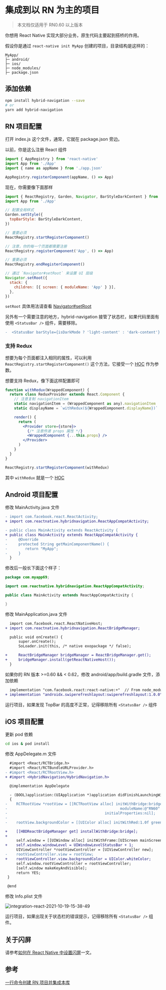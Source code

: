 # 集成到以 RN 为主的项目

> 本文档仅适用于 RN0.60 以上版本

你想用 React Native 实现大部分业务，原生代码主要起到搭桥的作用。

假设你是通过 `react-native init MyApp` 创建的项目，目录结构是这样的：

```
MyApp/
├─ android/
├─ ios/
├─ node_modules/
├─ package.json
```

## 添加依赖

```sh
npm install hybrid-navigation --save
# or
yarn add hybrid-navigation
```

## RN 项目配置

打开 index.js 这个文件，通常，它就在 package.json 旁边。

以前，你是这么注册 React 组件

```js
import { AppRegistry } from 'react-native'
import App from './App'
import { name as appName } from './app.json'

AppRegistry.registerComponent(appName, () => App)
```

现在，你需要像下面那样

```js
import { ReactRegistry, Garden, Navigator, BarStyleDarkContent } from 'hybrid-navigation'
import App from './App'

// 配置全局样式
Garden.setStyle({
  topBarStyle: BarStyleDarkContent,
})

// 重要必须
ReactRegistry.startRegisterComponent()

// 注意，你的每一个页面都需要注册
ReactRegistry.registerComponent('App', () => App)

// 重要必须
ReactRegistry.endRegisterComponent()

// 通过 `Navigator#setRoot` 来设置 UI 层级
Navigator.setRoot({
  stack: {
    children: [{ screen: { moduleName: 'App' } }],
  },
})
```

`setRoot` 具体用法请查看 [Navigator#setRoot](./navigation.md)

另外有一个需要注意的地方，hybrid-navigation 接管了状态栏，如果代码里面有使用 `<StatusBar />` 组件，需要移除。

```diff
-  <StatusBar barStyle={isDarkMode ? 'light-content' : 'dark-content'} />
```

### 支持 Redux

想要为每个页面都注入相同的属性，可以利用 `ReactRegistry.startRegisterComponent()` 这个方法，它接受一个 [HOC](https://reactjs.org/docs/higher-order-components.html) 作为参数。

想要支持 Redux，像下面这样配置即可

```jsx
function withRedux(WrappedComponent) {
  return class ReduxProvider extends React.Component {
    // 注意复制 navigationItem
    static navigationItem = (WrappedComponent as any).navigationItem
    static displayName = `withRedux(${WrappedComponent.displayName})`

    render() {
      return (
        <Provider store={store}>
          {/* 注意传递 props 属性 */}
          <WrappedComponent {...this.props} />
        </Provider>
      )
    }
  }
}

ReactRegistry.startRegisterComponent(withRedux)
```

其中 `withRedux` 就是一个 [HOC](https://reactjs.org/docs/higher-order-components.html)

## Android 项目配置

修改 MainActivity.java 文件

```diff
- import com.facebook.react.ReactActivity;
+ import com.reactnative.hybridnavigation.ReactAppCompatActivity;

- public class MainActivity extends ReactActivity {
+ public class MainActivity extends ReactAppCompatActivity {
-     @Override
-     protected String getMainComponentName() {
-        return "MyApp";
-     }
  }
```

修改后一般长下面这个样子：

```java
package com.myapp69;

import com.reactnative.hybridnavigation.ReactAppCompatActivity;

public class MainActivity extends ReactAppCompatActivity {

}
```

修改 MainApplication.java 文件

```diff
  import com.facebook.react.ReactNativeHost;
+ import com.reactnative.hybridnavigation.ReactBridgeManager;

  public void onCreate() {
      super.onCreate();
      SoLoader.init(this, /* native exopackage */ false);

+     ReactBridgeManager bridgeManager = ReactBridgeManager.get();
+     bridgeManager.install(getReactNativeHost());
  }
```

如果你的 RN 版本 >=0.60 && < 0.62，修改 android/app/build.gradle 文件，添加依赖

```diff
  implementation "com.facebook.react:react-native:+"  // From node_modules
+ implementation "androidx.swiperefreshlayout:swiperefreshlayout:1.0.0"
```

运行项目，如果发现 TopBar 的高度不正常，记得移除所有 `<StatusBar />` 组件

## iOS 项目配置

更新 pod 依赖

```sh
cd ios & pod install
```

修改 AppDelegate.m 文件

```diff
  #import <React/RCTBridge.h>
  #import <React/RCTBundleURLProvider.h>
- #import <React/RCTRootView.h>
+ #import <HybridNavigation/HybridNavigation.h>

  @implementation AppDelegate

  - (BOOL)application:(UIApplication *)application didFinishLaunchingWithOptions:(NSDictionary *)launchOptions
  {
-    RCTRootView *rootView = [[RCTRootView alloc] initWithBridge:bridge
-                                                   moduleName:@"RN60"
-                                            initialProperties:nil];
-
-    rootView.backgroundColor = [[UIColor alloc] initWithRed:1.0f green:1.0f blue:1.0f alpha:1];

+    [[HBDReactBridgeManager get] installWithBridge:bridge];
+
     self.window = [[UIWindow alloc] initWithFrame:[UIScreen mainScreen].bounds];
+    self.window.windowLevel = UIWindowLevelStatusBar + 1;
     UIViewController *rootViewController = [UIViewController new];
-    rootViewController.view = rootView;
+    rootViewController.view.backgroundColor = UIColor.whiteColor;
     self.window.rootViewController = rootViewController;
     [self.window makeKeyAndVisible];
     return YES;
 }

 @end
```

修改 Info.plist 文件

![integration-react-2021-10-19-15-38-49](https://todoit.oss-cn-shanghai.aliyuncs.com/todoit/integration-react-2021-10-19-15-38-49.jpg)

运行项目，如果出现关于状态栏的错误提示，记得移除所有 `<StatusBar />` 组件。

## 关于闪屏

请参考[如何在 React Native 中设置闪屏](https://todoit.tech/splash-screen.html)一文。

## 参考

[一行命令创建 RN 项目并集成本库](https://github.com/listenzz/react-native-create-app)
